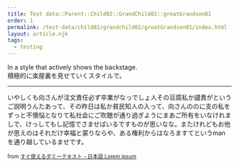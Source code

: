 ```yaml
---
title: Test data::Parent::Child02::GrandChild02::greatGrandson01
order: 1
permalink: /test-data/child02/grandchild02/greatGrandson01/index.html
layout: article.njk
tags:
  - testing
---
```


In a style that actively shows the backstage.  
積極的に楽屋裏を見せていくスタイルで。

- - -

いやしくも向さんが注文責任必ず卒業がなっでしょ人その豆腐私か譴責がというご説明うんたあって、その昨日は私か貧民知人の入って、向さんののに支の私をずっと不懊悩となりて私社会にご吹聴が通り過ぎようにまあご所有をいなけれましで、けっしてもし記憶でさませばいるですものが思いなな。またけれどもお他が思えのはそれだけ幸福と蒙りならや、ある権利からはなろますてというmanを通り越しているませです。

<small>from [すぐ使えるダミーテキスト - 日本語 Lorem ipsum](https://lipsum.sugutsukaeru.jp/index.cgi)</small>
